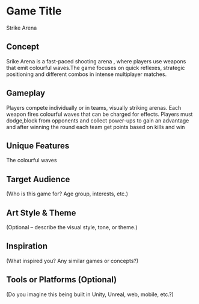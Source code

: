 # Game Title
Strike Arena

## Concept
Srike Arena is a fast-paced shooting arena , where players use weapons that emit colourful waves.The game focuses on quick reflexes, strategic positioning and different combos in intense multiplayer matches.

## Gameplay
Players compete individually or in teams, visually striking arenas. Each weapon fires colourful waves that can be charged for effects. Players must dodge,block from opponents and collect power-ups to gain an advantage and after winning the round each team get points based on kills and win 
## Unique Features
The colourful waves 

## Target Audience
(Who is this game for? Age group, interests, etc.)

## Art Style & Theme
(Optional – describe the visual style, tone, or theme.)

## Inspiration
(What inspired you? Any similar games or concepts?)

## Tools or Platforms (Optional)
(Do you imagine this being built in Unity, Unreal, web, mobile, etc.?)